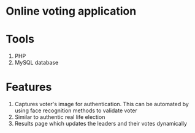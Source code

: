 # Online voting application
# Tools
1. PHP
2. MySQL database

# Features
1. Captures voter's image for authentication. This can be automated by using face recognition methods to validate voter
2. Similar to authentic real life election
3. Results page which updates the leaders and their votes dynamically
